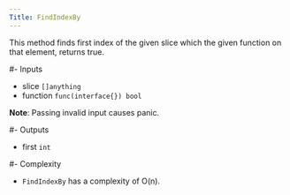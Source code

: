 ```yaml
---
Title: FindIndexBy
---
```


This method finds first index of the given slice which the given function on that element, returns true.

#- Inputs
- slice `[]anything`
- function `func(interface{}) bool`

**Note**: Passing invalid input causes panic.

#- Outputs
- first `int`

#- Complexity
- `FindIndexBy` has a complexity of O(n).
